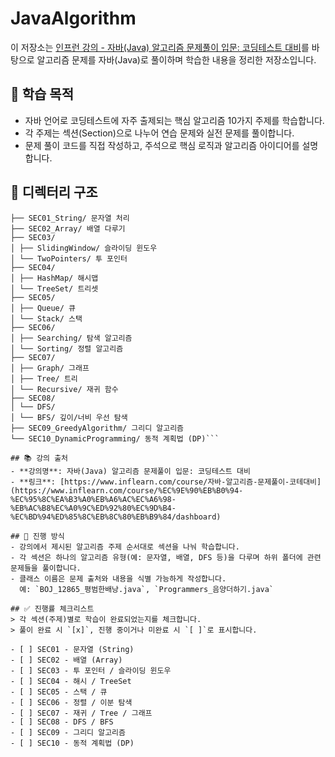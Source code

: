 # JavaAlgorithm
이 저장소는 [인프런 강의 - 자바(Java) 알고리즘 문제풀이 입문: 코딩테스트 대비](https://www.inflearn.com/course/%EC%9E%90%EB%B0%94-%EC%95%8C%EA%B3%A0%EB%A6%AC%EC%A6%98-%EB%AC%B8%EC%A0%9C%ED%92%80%EC%9D%B4-%EC%BD%94%ED%85%8C%EB%8C%80%EB%B9%84/dashboard)를 바탕으로 알고리즘 문제를 자바(Java)로 풀이하며 학습한 내용을 정리한 저장소입니다.

## 📌 학습 목적
- 자바 언어로 코딩테스트에 자주 출제되는 핵심 알고리즘 10가지 주제를 학습합니다.
- 각 주제는 섹션(Section)으로 나누어 연습 문제와 실전 문제를 풀이합니다.
- 문제 풀이 코드를 직접 작성하고, 주석으로 핵심 로직과 알고리즘 아이디어를 설명합니다.

## 📁 디렉터리 구조
```src/
├── SEC01_String/ 문자열 처리
├── SEC02_Array/ 배열 다루기
├── SEC03/
│ ├── SlidingWindow/ 슬라이딩 윈도우
│ └── TwoPointers/ 투 포인터
├── SEC04/
│ ├── HashMap/ 해시맵
│ └── TreeSet/ 트리셋
├── SEC05/
│ ├── Queue/ 큐
│ └── Stack/ 스택
├── SEC06/
│ ├── Searching/ 탐색 알고리즘
│ └── Sorting/ 정렬 알고리즘
├── SEC07/
│ ├── Graph/ 그래프
│ ├── Tree/ 트리
│ └── Recursive/ 재귀 함수
├── SEC08/
│ └── DFS/
│ └── BFS/ 깊이/너비 우선 탐색
├── SEC09_GreedyAlgorithm/ 그리디 알고리즘
└── SEC10_DynamicProgramming/ 동적 계획법 (DP)```

## 📚 강의 출처
- **강의명**: 자바(Java) 알고리즘 문제풀이 입문: 코딩테스트 대비  
- **링크**: [https://www.inflearn.com/course/자바-알고리즘-문제풀이-코테대비](https://www.inflearn.com/course/%EC%9E%90%EB%B0%94-%EC%95%8C%EA%B3%A0%EB%A6%AC%EC%A6%98-%EB%AC%B8%EC%A0%9C%ED%92%80%EC%9D%B4-%EC%BD%94%ED%85%8C%EB%8C%80%EB%B9%84/dashboard)

## 📌 진행 방식
- 강의에서 제시된 알고리즘 주제 순서대로 섹션을 나눠 학습합니다.
- 각 섹션은 하나의 알고리즘 유형(예: 문자열, 배열, DFS 등)을 다루며 하위 폴더에 관련 문제들을 풀이합니다.
- 클래스 이름은 문제 출처와 내용을 식별 가능하게 작성합니다.  
  예: `BOJ_12865_평범한배낭.java`, `Programmers_음양더하기.java`

## ✅ 진행률 체크리스트
> 각 섹션(주제)별로 학습이 완료되었는지를 체크합니다.  
> 풀이 완료 시 `[x]`, 진행 중이거나 미완료 시 `[ ]`로 표시합니다.

- [ ] SEC01 - 문자열 (String)
- [ ] SEC02 - 배열 (Array)
- [ ] SEC03 - 투 포인터 / 슬라이딩 윈도우
- [ ] SEC04 - 해시 / TreeSet
- [ ] SEC05 - 스택 / 큐
- [ ] SEC06 - 정렬 / 이분 탐색
- [ ] SEC07 - 재귀 / Tree / 그래프
- [ ] SEC08 - DFS / BFS
- [ ] SEC09 - 그리디 알고리즘
- [ ] SEC10 - 동적 계획법 (DP)
